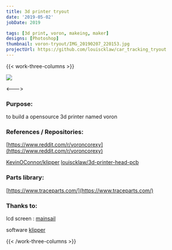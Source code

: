 ```yaml
---
title: 3d printer tryout
date: '2019-05-02'
jobDate: 2019

tags: [3d print, voron, makeing, maker]
designs: [Photoshop]
thumbnail: voron-tryout/IMG_20190207_220153.jpg
projectUrl: https://github.com/louiscklaw/car_tracking_tryout
---
```


{{< work-three-columns >}}

![](./thumbnail.svg)

<---> <!-- magic separator, between columns -->

### Purpose:

to build a opensource 3d printer named voron

### References / Repositories:

[https://www.reddit.com/r/voroncorexy](https://www.reddit.com/r/voroncorexy)

[KevinOConnor/klipper](https://travis-ci.com/github/louiscklaw/Slic3r-settings)
[louiscklaw/3d-printer-head-pcb](louiscklaw/3d-printer-head-pcb)

### Parts library:

[https://www.traceparts.com/](https://www.traceparts.com/)

### Thanks to:

lcd screen : [mainsail](https://github.com/mainsail-crew/mainsail)

software [klipper](https://github.com/Klipper3d/klipper)

{{< /work-three-columns >}}
